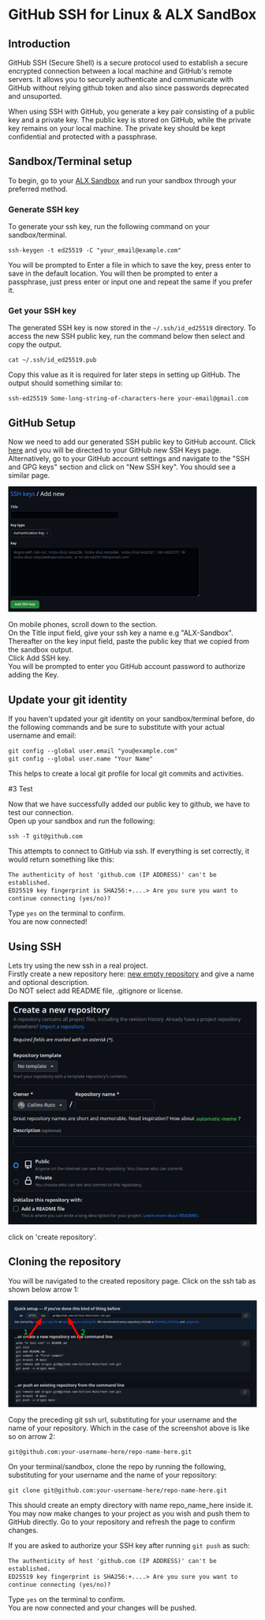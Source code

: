 # GitHub SSH for Linux & ALX SandBox

## Introduction

GitHub SSH (Secure Shell) is a secure protocol used to establish a secure encrypted connection between a local machine and GitHub's remote servers. It allows you to securely authenticate and communicate with GitHub without relying github token and also since passwords deprecated and unsuported.

When using SSH with GitHub, you generate a key pair consisting of a public key and a private key. The public key is stored on GitHub, while the private key remains on your local machine. The private key should be kept confidential and protected with a passphrase.

## Sandbox/Terminal setup

To begin, go to your [ALX Sandbox](https://intranet.alxswe.com/user_containers/current) and run your sandbox through your preferred method.

### Generate SSH key

To generate your ssh key, run the following command on your sandbox/terminal.

```
ssh-keygen -t ed25519 -C "your_email@example.com"
```
You will be prompted to Enter a file in which to save the key, press enter to save in the default location. You will then be prompted to enter a passphrase, just press enter or input one and repeat the same if you prefer it.

### Get your SSH key

The generated SSH key is now stored in the `~/.ssh/id_ed25519` directory. To access the new SSH public key, run the command below then select and copy the output.

```
cat ~/.ssh/id_ed25519.pub
```

Copy this value as it is required for later steps in setting up GitHub.
The output should something similar to: 
```
ssh-ed25519 Some-long-string-of-characters-here your-email@gmail.com
```

## GitHub Setup

Now we need to add our generated SSH public key to GitHub account.
Click [here](https://github.com/settings/ssh/new) and you will be directed to your GitHub new SSH Keys page.  
Alternatively, go to your GitHub account settings and navigate to the "SSH and GPG keys" section and click on "New SSH key".
You should see a similar page.  

![GitHub add new ssh](./new-ssh2.png)   

On mobile phones, scroll down to the section.  
On the Title input field, give your ssh key a name e.g "ALX-Sandbox".   
Thereafter on the key input field, paste the public key that we copied from the sandbox output.  
Click Add SSH key.  
You will be prompted to enter you GitHub account password to authorize adding the Key.

## Update your git identity

If you haven't updated your git identity on your sandbox/terminal before, do the following commands and be sure to substitute with your actual username and email:

```
git config --global user.email "you@example.com"
git config --global user.name "Your Name"
```

This helps to create a local git profile for local git commits and activities.

#3 Test

Now that we have successfully added our public key to github, we have to test our connection.  
Open up your sandbox and run the following:

```
ssh -T git@github.com
```
This attempts to connect to GitHub via ssh. If everything is set correctly, it would return something like this:

```
The authenticity of host 'github.com (IP ADDRESS)' can't be established.
ED25519 key fingerprint is SHA256:+....> Are you sure you want to continue connecting (yes/no)?
```

Type `yes` on the terminal to confirm.  
You are now connected!

## Using SSH

Lets try using the new ssh in a real project.  
Firstly create a new repository here: [new empty repository](https://github.com/new) and give a name and optional description.  
Do NOT select add README file, .gitignore or license.  

![New Repository](./new-repo.png)

click on 'create repository'.  

## Cloning the repository

You will be navigated to the created repository page. Click on the ssh tab as shown below arrow 1: 

![repository select ssh](./git-ssh.png)  

Copy the preceding git ssh url, substituting for your username and the name of your repository. Which in the case of the screenshot above is like so on arrow 2:

```
git@github.com:your-username-here/repo-name-here.git
```

On your terminal/sandbox, clone the repo by running the following, substituting for your username and the name of your repository:

```
git clone git@github.com:your-username-here/repo-name-here.git
```

This should create an empty directory with name repo_name_here inside it. You may now make changes to your project as you wish and push them to GitHub directly. Go to your repository and refresh the page to confirm changes.   

If you are asked to authorize your SSH key after running `git push` as such:  

```
The authenticity of host 'github.com (IP ADDRESS)' can't be established.
ED25519 key fingerprint is SHA256:+....> Are you sure you want to continue connecting (yes/no)?
```

Type `yes` on the terminal to confirm.  
You are now connected and your changes will be pushed.